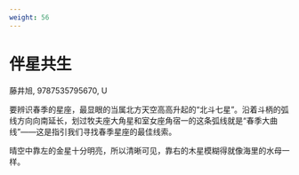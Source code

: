 ```yaml
---
weight: 56
---
```

# 伴星共生

藤井旭, 9787535795670, U

要辨识春季的星座，最显眼的当属北方天空高高升起的“北斗七星”。沿着斗柄的弧线方向向南延长，划过牧夫座大角星和室女座角宿一的这条弧线就是“春季大曲线”——这是指引我们寻找春季星座的最佳线索。

晴空中靠左的金星十分明亮，所以清晰可见，靠右的木星模糊得就像海里的水母一样。